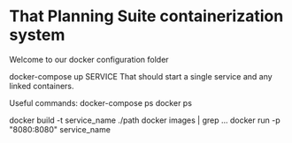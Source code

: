 # That Planning Suite containerization system

Welcome to our docker configuration folder

docker-compose up SERVICE
That should start a single service and any linked containers.

Useful commands:
docker-compose ps
docker ps

docker build -t service_name ./path
docker images | grep ...
docker run -p "8080:8080" service_name
